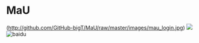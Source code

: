 # MaU
(http://github.com/GitHub-bigT/MaU/raw/master/images/mau_login.jpg)
![](http://www.baidu.com/img/bdlogo.gif)  
![baidu](http://www.baidu.com/img/bdlogo.gif "百度logo") 
